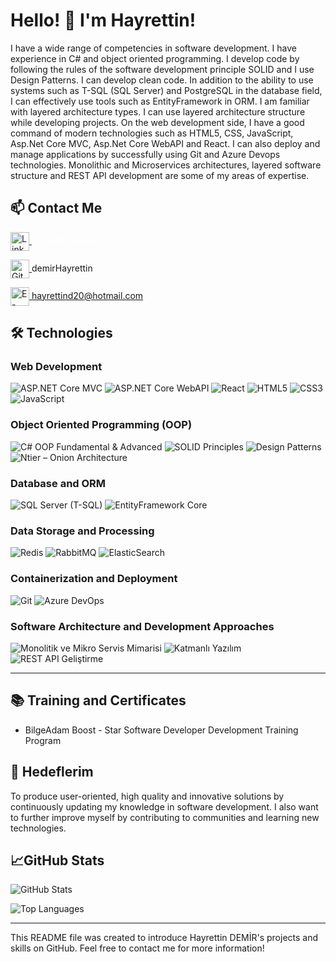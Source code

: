 # Hello! 👋 I'm Hayrettin!


I have a wide range of competencies in software development. I have experience in C# and object oriented programming. I develop code by following the rules of the software development principle SOLID and I use Design Patterns. I can develop clean code. In addition to the ability to use systems such as T-SQL (SQL Server) and PostgreSQL in the database field, I can effectively use tools such as EntityFramework in ORM. I am familiar with layered architecture types. I can use layered architecture structure while developing projects. On the web development side, I have a good command of modern technologies such as HTML5, CSS, JavaScript, Asp.Net Core MVC, Asp.Net Core WebAPI and React. I can also deploy and manage applications by successfully using Git and Azure Devops technologies. Monolithic and Microservices architectures, layered software structure and REST API development are some of my areas of expertise.

## 📫 Contact Me

<p align="left">
    <a href="https://www.linkedin.com/in/hayrettin-demir" target="_blank">
        <img align="center" src="https://cdn-icons-png.flaticon.com/512/174/174857.png" alt="LinkedIn" height="30" width="30" />
    </a>
    <a href="https://www.linkedin.com/in/hayrettin-demir" target="_blank" style="text-decoration:none;color:white;">hayrettin-demir</a>
</p>
<p align="left">
    <a href="https://github.com/demirHayrettin" target="_blank">
        <img align="center" src="https://cdn-icons-png.flaticon.com/512/733/733553.png" alt="GitHub" height="30" width="30" />
    </a>
    <a href="https://github.com/demirHayrettin" target="_blank" style="text-decoration:none">demirHayrettin</a>
</p>
<p align="left">
    <a href="mailto:hayrettind20@hotmail.com" target="_blank">
        <img align="center" src="https://cdn-icons-png.flaticon.com/512/732/732200.png" alt="E-posta" height="30" width="30" />
    </a>
    <a href="mailto:hayrettind20@hotmail.com" target="_blank">hayrettind20@hotmail.com</a>
</p>

## 🛠️ Technologies

### Web Development
<p align="left">
    <img src="https://img.shields.io/badge/ASP.NET%20Core%20MVC-%230077B5.svg?style=for-the-badge&logo=dotnet&logoColor=white" alt="ASP.NET Core MVC" />
    <img src="https://img.shields.io/badge/ASP.NET%20Core%20WebAPI-%230077B5.svg?style=for-the-badge&logo=dotnet&logoColor=white" alt="ASP.NET Core WebAPI" />
    <img src="https://img.shields.io/badge/React-%2361DAFB.svg?style=for-the-badge&logo=react&logoColor=black" alt="React" />
    <img src="https://img.shields.io/badge/HTML5-%23E34F26.svg?style=for-the-badge&logo=html5&logoColor=white" alt="HTML5" />
    <img src="https://img.shields.io/badge/CSS3-%231572B6.svg?style=for-the-badge&logo=css3&logoColor=white" alt="CSS3" />
    <img src="https://img.shields.io/badge/JavaScript-%23F7DF1E.svg?style=for-the-badge&logo=javascript&logoColor=black" alt="JavaScript" />
</p>

### Object Oriented Programming (OOP)
<p align="left">
    <img src="https://img.shields.io/badge/C%23%20OOP-%23239120.svg?style=for-the-badge&logo=c-sharp&logoColor=white" alt="C# OOP Fundamental & Advanced" />
    <img src="https://img.shields.io/badge/SOLID%20Principles-%230075B5.svg?style=for-the-badge&logoColor=white" alt="SOLID Principles" />
    <img src="https://img.shields.io/badge/Design%20Patterns-%230071B5.svg?style=for-the-badge&logoColor=white" alt="Design Patterns" />
    <img src="https://img.shields.io/badge/Ntier%20Onion%20Architecture-%230075B5.svg?style=for-the-badge&logoColor=white" alt="Ntier – Onion Architecture" />
</p>

### Database and ORM
<p align="left">
    <img src="https://img.shields.io/badge/SQL%20Server-%23CC2927.svg?style=for-the-badge&logo=microsoft-sql-server&logoColor=white" alt="SQL Server (T-SQL)" />
    <img src="https://img.shields.io/badge/EntityFramework%20Core-%234085E4.svg?style=for-the-badge&logo=entity-framework&logoColor=white" alt="EntityFramework Core" />
</p>

### Data Storage and Processing
<p align="left">
    <img src="https://img.shields.io/badge/Redis-%23DC382D.svg?style=for-the-badge&logo=redis&logoColor=white" alt="Redis" />
    <img src="https://img.shields.io/badge/RabbitMQ-%23FF6600.svg?style=for-the-badge&logo=rabbitmq&logoColor=white" alt="RabbitMQ" />
    <img src="https://img.shields.io/badge/ElasticSearch-%23005571.svg?style=for-the-badge&logo=elasticsearch&logoColor=white" alt="ElasticSearch" />
</p>

### Containerization and Deployment
<p align="left">
    <img src="https://img.shields.io/badge/Git-%23F05032.svg?style=for-the-badge&logo=git&logoColor=white" alt="Git" />
    <img src="https://img.shields.io/badge/Azure%20DevOps-%230078D4.svg?style=for-the-badge&logo=azure-devops&logoColor=white" alt="Azure DevOps" />
</p>

### Software Architecture and Development Approaches
<p align="left">
    <img src="https://img.shields.io/badge/Monolitik%20ve%20Mikro%20Servis%20Mimarisi-%230075B5.svg?style=for-the-badge&logoColor=white" alt="Monolitik ve Mikro Servis Mimarisi" />
    <img src="https://img.shields.io/badge/Katmanlı%20Yazılım-%230075B5.svg?style=for-the-badge&logoColor=white" alt="Katmanlı Yazılım" />
    <img src="https://img.shields.io/badge/REST%20API%20Geliştirme-%230075B5.svg?style=for-the-badge&logoColor=white" alt="REST API Geliştirme" />
</p>

---

## 📚 Training and Certificates

- BilgeAdam Boost - Star Software Developer Development Training Program


## 🎯 Hedeflerim

To produce user-oriented, high quality and innovative solutions by continuously updating my knowledge in software development. I also want to further improve myself by contributing to communities and learning new technologies.

## 📈GitHub Stats

![GitHub Stats](https://github-readme-stats.vercel.app/api?username=demirHayrettin&show_icons=true&theme=radical)

![Top Languages](https://github-readme-stats.vercel.app/api/top-langs/?username=demirHayrettin&layout=compact&theme=radical)

---

This README file was created to introduce Hayrettin DEMİR's projects and skills on GitHub. Feel free to contact me for more information!
